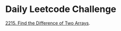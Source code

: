 # Daily Leetcode Challenge
[2215. Find the Difference of Two Arrays](https://leetcode.com/problems/find-the-difference-of-two-arrays/description).
